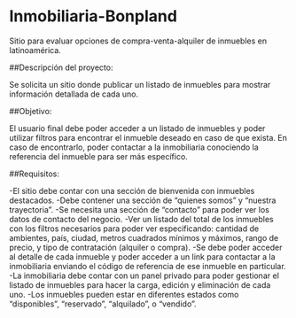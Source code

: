 # Inmobiliaria-Bonpland

Sitio para evaluar opciones de compra-venta-alquiler de inmuebles en latinoamérica.

##Descripción del proyecto:

Se solicita un sitio donde publicar un listado de inmuebles para mostrar información
detallada de cada uno.

##Objetivo:

El usuario final debe poder acceder a un listado de inmuebles y poder utilizar filtros para
encontrar el inmueble deseado en caso de que exista. En caso de encontrarlo, poder
contactar a la inmobiliaria conociendo la referencia del inmueble para ser más
específico.

##Requisitos:

-El sitio debe contar con una sección de bienvenida con inmuebles destacados.
-Debe contener una sección de “quienes somos” y “nuestra trayectoria”.
-Se necesita una sección de “contacto” para poder ver los datos de contacto del negocio.
-Ver un listado del total de los inmuebles con los filtros necesarios para poder ver
especificando: cantidad de ambientes, país, ciudad, metros cuadrados mínimos y
máximos, rango de precio, y tipo de contratación (alquiler o compra).
-Se debe poder acceder al detalle de cada inmueble y poder acceder a un link para
contactar a la inmobiliaria enviando el código de referencia de ese inmueble en
particular.
-La inmobiliaria debe contar con un panel privado para poder gestionar el listado de
inmuebles para hacer la carga, edición y eliminación de cada uno.
-Los inmuebles pueden estar en diferentes estados como “disponibles”, “reservado”,
“alquilado”, o “vendido”.
